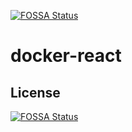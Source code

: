 [![FOSSA Status](https://app.fossa.com/api/projects/git%2Bgithub.com%2Fzinkosuke%2Fdocker-react.svg?type=shield)](https://app.fossa.com/projects/git%2Bgithub.com%2Fzinkosuke%2Fdocker-react?ref=badge_shield)

# docker-react

## License
[![FOSSA Status](https://app.fossa.com/api/projects/git%2Bgithub.com%2Fzinkosuke%2Fdocker-react.svg?type=large)](https://app.fossa.com/projects/git%2Bgithub.com%2Fzinkosuke%2Fdocker-react?ref=badge_large)